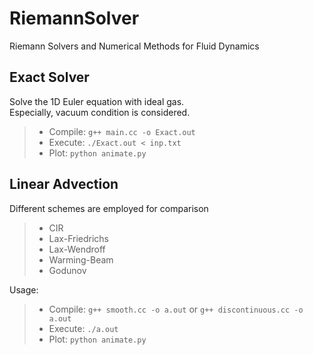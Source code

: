 # RiemannSolver
Riemann Solvers and Numerical Methods for Fluid Dynamics 

## Exact Solver
Solve the 1D Euler equation with ideal gas.  
Especially, vacuum condition is considered.
> * Compile: `g++ main.cc -o Exact.out`  
> * Execute: `./Exact.out < inp.txt`  
> * Plot: `python animate.py`

## Linear Advection
Different schemes are employed for comparison
> * CIR  
> * Lax-Friedrichs  
> * Lax-Wendroff  
> * Warming-Beam  
> * Godunov  

Usage:  
> * Compile: `g++ smooth.cc -o a.out`  or `g++ discontinuous.cc -o a.out` 
> * Execute: `./a.out`  
> * Plot: `python animate.py`
